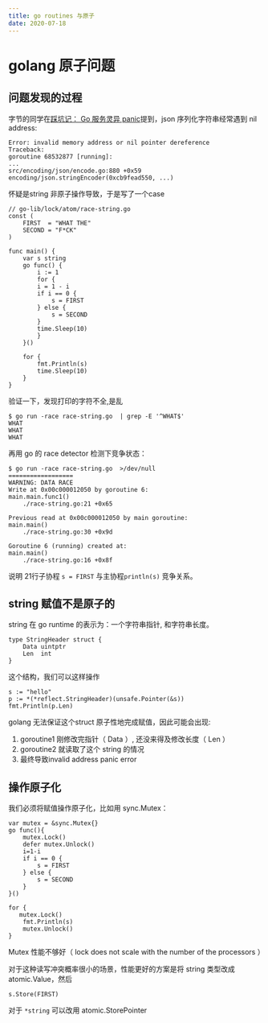 ```yaml
---
title: go routines 与原子
date: 2020-07-18
---
```

# golang 原子问题

## 问题发现的过程
字节的同学在[踩坑记： Go 服务灵异 panic](v2ex.com/t/691145)提到，json 序列化字符串经常遇到 nil address:

    Error: invalid memory address or nil pointer dereference
    Traceback:
    goroutine 68532877 [running]:
    ...
    src/encoding/json/encode.go:880 +0x59
    encoding/json.stringEncoder(0xcb9fead550, ...)

怀疑是string 非原子操作导致，于是写了一个case

    // go-lib/lock/atom/race-string.go
    const (
        FIRST  = "WHAT THE"
        SECOND = "F*CK"
    )

    func main() {
        var s string
        go func() {
            i := 1
            for {
            i = 1 - i
            if i == 0 {
                s = FIRST
            } else {
                s = SECOND
            }
            time.Sleep(10)
            }
        }()

        for {
            fmt.Println(s)
            time.Sleep(10)
        }
    }

验证一下，发现打印的字符不全,是乱

    $ go run -race race-string.go  | grep -E '^WHAT$'
    WHAT
    WHAT
    WHAT


再用 go 的 race detector 检测下竞争状态：


    $ go run -race race-string.go  >/dev/null
    ==================
    WARNING: DATA RACE
    Write at 0x00c000012050 by goroutine 6:
    main.main.func1()
        ./race-string.go:21 +0x65

    Previous read at 0x00c000012050 by main goroutine:
    main.main()
        ./race-string.go:30 +0x9d

    Goroutine 6 (running) created at:
    main.main()
        ./race-string.go:16 +0x8f

说明 21行子协程 `s = FIRST` 与主协程`println(s)` 竞争关系。

## string 赋值不是原子的
string 在 go runtime 的表示为：一个字符串指针, 和字符串长度。

    type StringHeader struct {
        Data uintptr
        Len  int
    }

这个结构，我们可以这样操作

    s := "hello"
    p := *(*reflect.StringHeader)(unsafe.Pointer(&s))
    fmt.Println(p.Len)

golang 无法保证这个struct 原子性地完成赋值，因此可能会出现:
1. goroutine1 刚修改完指针（ Data ）, 还没来得及修改长度（ Len ）
2. goroutine2 就读取了这个 string 的情况
3. 最终导致invalid address panic error

## 操作原子化
我们必须将赋值操作原子化，比如用 sync.Mutex：

    var mutex = &sync.Mutex{}
    go func(){
        mutex.Lock()
        defer mutex.Unlock()
        i=1-i
        if i == 0 {
            s = FIRST
        } else {
            s = SECOND
        }
    }()

    for {
       mutex.Lock()
        fmt.Println(s)
        mutex.Unlock()
    }


Mutex 性能不够好（ lock does not scale with the number of the processors ）

对于这种读写冲突概率很小的场景，性能更好的方案是将 string 类型改成 atomic.Value，然后

    s.Store(FIRST) 

对于 `*string` 可以改用 atomic.StorePointer